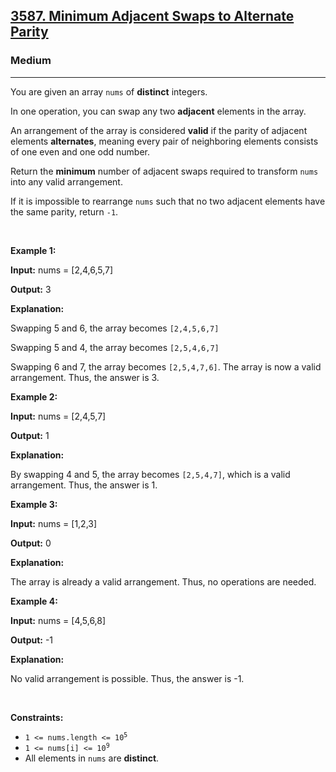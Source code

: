 <h2><a href="https://leetcode.com/problems/minimum-adjacent-swaps-to-alternate-parity">3587. Minimum Adjacent Swaps to Alternate Parity</a></h2><h3>Medium</h3><hr><p>You are given an array <code>nums</code> of <strong>distinct</strong> integers.</p>

<p>In one operation, you can swap any two <strong>adjacent</strong> elements in the array.</p>

<p>An arrangement of the array is considered <strong>valid</strong> if the parity of adjacent elements <strong>alternates</strong>, meaning every pair of neighboring elements consists of one even and one odd number.</p>

<p>Return the <strong>minimum</strong> number of adjacent swaps required to transform <code>nums</code> into any valid arrangement.</p>

<p>If it is impossible to rearrange <code>nums</code> such that no two adjacent elements have the same parity, return <code>-1</code>.</p>

<p>&nbsp;</p>
<p><strong class="example">Example 1:</strong></p>

<div class="example-block">
<p><strong>Input:</strong> <span class="example-io">nums = [2,4,6,5,7]</span></p>

<p><strong>Output:</strong> <span class="example-io">3</span></p>

<p><strong>Explanation:</strong></p>

<p>Swapping 5 and 6, the array becomes <code>[2,4,5,6,7]</code></p>

<p>Swapping 5 and 4, the array becomes <code>[2,5,4,6,7]</code></p>

<p>Swapping 6 and 7, the array becomes <code>[2,5,4,7,6]</code>. The array is now a valid arrangement. Thus, the answer is 3.</p>
</div>

<p><strong class="example">Example 2:</strong></p>

<div class="example-block">
<p><strong>Input:</strong> <span class="example-io">nums = [2,4,5,7]</span></p>

<p><strong>Output:</strong> <span class="example-io">1</span></p>

<p><strong>Explanation:</strong></p>

<p>By swapping 4 and 5, the array becomes <code>[2,5,4,7]</code>, which is a valid arrangement. Thus, the answer is 1.</p>
</div>

<p><strong class="example">Example 3:</strong></p>

<div class="example-block">
<p><strong>Input:</strong> <span class="example-io">nums = [1,2,3]</span></p>

<p><strong>Output:</strong> <span class="example-io">0</span></p>

<p><strong>Explanation:</strong></p>

<p>The array is already a valid arrangement. Thus, no operations are needed.</p>
</div>

<p><strong class="example">Example 4:</strong></p>

<div class="example-block">
<p><strong>Input:</strong> <span class="example-io">nums = [4,5,6,8]</span></p>

<p><strong>Output:</strong> <span class="example-io">-1</span></p>

<p><strong>Explanation:</strong></p>

<p>No valid arrangement is possible. Thus, the answer is -1.</p>
</div>

<p>&nbsp;</p>
<p><strong>Constraints:</strong></p>

<ul>
	<li><code>1 &lt;= nums.length &lt;= 10<sup>5</sup></code></li>
	<li><code>1 &lt;= nums[i] &lt;= 10<sup>9</sup></code></li>
	<li>All elements in <code>nums</code> are <strong>distinct</strong>.</li>
</ul>
